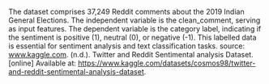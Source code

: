 The dataset comprises 37,249 Reddit comments about the 2019 Indian General Elections. The independent variable is the clean_comment, serving as input features. The dependent variable is the category label, indicating if the sentiment is positive (1), neutral (0), or negative (-1). This labelled data is essential for sentiment analysis and text classification tasks.
source: www.kaggle.com. (n.d.). Twitter and Reddit Sentimental analysis Dataset. [online] Available at: https://www.kaggle.com/datasets/cosmos98/twitter-and-reddit-sentimental-analysis-dataset.
